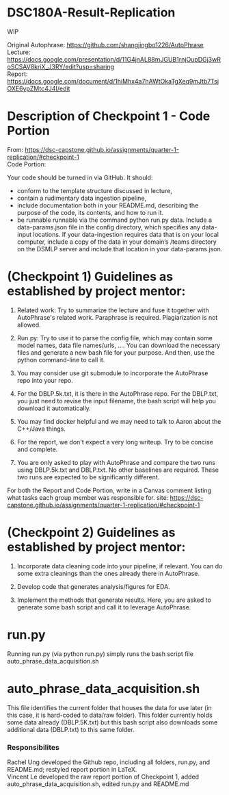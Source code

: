 # DSC180A-Result-Replication

WIP

Original Autophrase: https://github.com/shangjingbo1226/AutoPhrase \
Lecture: https://docs.google.com/presentation/d/11G4jnAL88mJGUB1rnjOupDGj3wRoSCSAV8kriX_J3RY/edit?usp=sharing \
Report: https://docs.google.com/document/d/1hiMhx4a7hAWtOkaTgXeq9mJtb7TsjOXE6ypZMtc4J4I/edit

# Description of Checkpoint 1 - Code Portion
From: https://dsc-capstone.github.io/assignments/quarter-1-replication/#checkpoint-1 \
Code Portion:

Your code should be turned in via GitHub. It should:

- conform to the template structure discussed in lecture,
- contain a rudimentary data ingestion pipeline,
- include documentation both in your README.md, describing the purpose of the code, its contents, and how to run it.
- be runnable runnable via the command python run.py data. Include a data-params.json file in the config directory, which specifies any data-input locations. If your data-ingestion requires data that is on your local computer, include a copy of the data in your domain’s /teams directory on the DSMLP server and include that location in your data-params.json.

# (Checkpoint 1) Guidelines as established by project mentor:

1. Related work: Try to summarize the lecture and fuse it together with AutoPhrase's related work. Paraphrase is required. Plagiarization is not allowed.

2. Run.py: Try to use it to parse the config file, which may contain some model names, data file names/urls, .... You can download the necessary files and generate a new bash file for your purpose. And then, use the python command-line to call it.

3. You may consider use git submodule to incorporate the AutoPhrase repo into your repo.

4. For the DBLP.5k.txt, it is there in the AutoPhrase repo. For the DBLP.txt, you just need to revise the input filename, the bash script will help you download it automatically.

5. You may find docker helpful and we may need to talk to Aaron about the C++/Java things.

6. For the report, we don't expect a very long writeup. Try to be concise and complete.

7. You are only asked to play with AutoPhrase and compare the two runs using DBLP.5k.txt and DBLP.txt. No other baselines are required. These two runs are expected to be significantly different.

For both the Report and Code Portion, write in a Canvas comment listing what tasks each group member was responsible for.
site: https://dsc-capstone.github.io/assignments/quarter-1-replication/#checkpoint-1

# (Checkpoint 2) Guidelines as established by project mentor:

1. Incorporate data cleaning code into your pipeline, if relevant. You can do some extra cleanings than the ones already there in AutoPhrase.

2. Develop code that generates analysis/figures for EDA.

3. Implement the methods that generate results. Here, you are asked to generate some bash script and call it to leverage AutoPhrase.

# run.py
Running run.py (via python run.py) simply runs the bash script file auto_phrase_data_acquisition.sh

# auto_phrase_data_acquisition.sh
This file identifies the current folder that houses the data for use later (in this case, it is hard-coded to data/raw folder). This folder currently holds some data already (DBLP.5K.txt) but this bash script also downloads some additional data (DBLP.txt) to this same folder. 

### Responsibilites
Rachel Ung developed the Github repo, including all folders, run.py, and README.md; restyled report portion in LaTeX.\
Vincent Le developed the raw report portion of Checkpoint 1, added auto_phrase_data_acquisition.sh, edited run.py and README.md

